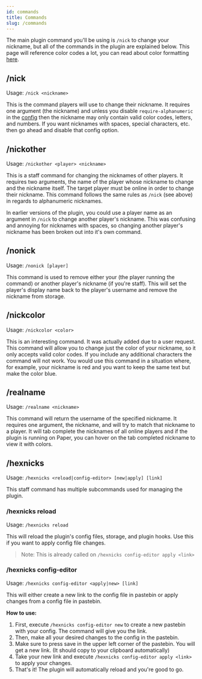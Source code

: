 ```yaml
---
id: commands
title: Commands
slug: /commands
---
```


The main plugin command you'll be using is `/nick` to change your nickname, but all of the commands in the plugin are explained below. This page will reference color codes a lot, you can read about color formatting [here](https://hexnicks.majek.dev/color-formatting).

## /nick

Usage: `/nick <nickname>`

This is the command players will use to change their nickname. It requires one argument (the nickname) and unless you disable `require-alphanumeric` in the [config](https://github.com/Majekdor/HexNicks/blob/5e480816a07544ce998be1acb7392b1e31b06a17/src/main/resources/config.yml#L14) then the nickname may only contain valid color codes, letters, and numbers. If you want nicknames with spaces, special characters, etc. then go ahead and disable that config option.

## /nickother

Usage: `/nickother <player> <nickname>`

This is a staff command for changing the nicknames of other players. It requires two arguments, the name of the player whose nickname to change and the nickname itself. The target player must be online in order to change their nickname. This command follows the same rules as `/nick` (see above) in regards to alphanumeric nicknames.

In earlier versions of the plugin, you could use a player name as an argument in `/nick` to change another player's nickname. This was confusing and annoying for nicknames with spaces, so changing another player's nickname has been broken out into it's own command.

## /nonick

Usage: `/nonick [player]`

This command is used to remove either your (the player running the command) or another player's nickname (if you're staff). This will set the player's display name back to the player's username and remove the nickname from storage.

## /nickcolor

Usage: `/nickcolor <color>`

This is an interesting command. It was actually added due to a user request. This command will allow you to change just the color of your nickname, so it only accepts valid color codes. If you include any additional characters the command will not work. You would use this command in a situation where, for example, your nickname is red and you want to keep the same text but make the color blue.

## /realname

Usage: `/realname <nickname>`

This command will return the username of the specified nickname. It requires one argument, the nickname, and will try to match that nickname to a player. It will tab complete the nicknames of all online players and if the plugin is running on Paper, you can hover on the tab completed nickname to view it with colors.

## /hexnicks

Usage: `/hexnicks <reload|config-editor> [new|apply] [link]`

This staff command has multiple subcommands used for managing the plugin.

### /hexnicks reload

Usage: `/hexnicks reload`

This will reload the plugin's config files, storage, and plugin hooks. Use this if you want to apply config file changes.

> Note: This is already called on `/hexnicks config-editor apply <link>`

### /hexnicks config-editor

Usage: `/hexnicks config-editor <apply|new> [link]`

This will either create a new link to the config file in pastebin or apply changes from a config file in pastebin. 

**How to use:**

1. First, execute `/hexnicks config-editor new` to create a new pastebin with your config. The command will give you the link.
2. Then, make all your desired changes to the config in the pastebin.
3. Make sure to press save in the upper left corner of the pastebin. You will get a new link. (It should copy to your clipboard automatically)
4. Take your new link and execute `/hexnicks config-editor apply <link>` to apply your changes.
5. That's it! The plugin will automatically reload and you're good to go.